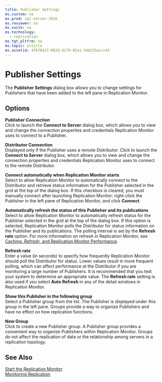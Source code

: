 ```yaml
---
title: Publisher Settings
ms.custom: na
ms.prod: sql-server-2016
ms.reviewer: na
ms.suite: na
ms.technology: 
  - replication
ms.tgt_pltfrm: na
ms.topic: article
ms.assetid: 4fb70427-082d-4179-82a1-34b235accc43
---
```

# Publisher Settings
  The **Publisher Settings** dialog box allows you to change settings for Publishers that have been added to the left pane in Replication Monitor.  
  
## Options  
 **Publisher Connection**  
 Click to launch the **Connect to Server** dialog box, which allows you to view and change the connection properties and credentials Replication Monitor uses to connect to a Publisher.  
  
 **Distributor Connection**  
 Displayed only if the Publisher uses a remote Distributor. Click to launch the **Connect to Server** dialog box, which allows you to view and change the connection properties and credentials Replication Monitor uses to connect to the remote Distributor.  
  
 **Connect automatically when Replication Monitor starts**  
 Select to allow Replication Monitor to automatically connect to the Distributor and retrieve status information for the Publisher selected in the grid at the top of the dialog box. If this checkbox is cleared, you must manually connect after launching Replication Monitor: right\-click the Publisher in the left pane of Replication Monitor, and click **Connect**.  
  
 **Automatically refresh the status of this Publisher and its publications**  
 Select to allow Replication Monitor to automatically refresh status for the Publisher selected in the grid at the top of the dialog box. If this option is selected, Replication Monitor polls the Distributor for status information on the Publisher and its publications. The polling interval is set by the **Refresh rate** option. For more information on refresh in Replication Monitor, see [Caching, Refresh, and Replication Monitor Performance](../../Topics\TopicNameNotContainA/Caching,-Refresh,-and-Replication-Monitor-Performance.md).  
  
 **Refresh rate**  
 Enter a value \(in seconds\) to specify how frequently Replication Monitor should poll the Distributor for status. Lower values result in more frequent polling, which can affect performance at the Distributor if you are monitoring a large number of Publishers. It is recommended that you test your system to determine an appropriate value. The **Refresh rate** setting is also used if you select **Auto Refresh** in any of the detail windows in Replication Monitor.  
  
 **Show this Publisher in the following group**  
 Select a Publisher group from the list. The Publisher is displayed under this group in the left pane. Groups provide a way to organize Publishers and have no effect on how replication functions.  
  
 **New Group**  
 Click to create a new Publisher group. A Publisher group provides a convenient way to organize Publishers within Replication Monitor. Groups do not affect the replication of data or the relationship among servers in a replication topology.  
  
## See Also  
 [Start the Replication Monitor](../../Topics\TopicNameNotContainA/Start-the-Replication-Monitor.md)   
 [Monitoring Replication](../../Topics\TopicNameNotContainA/Monitoring-Replication.md)  
  
  